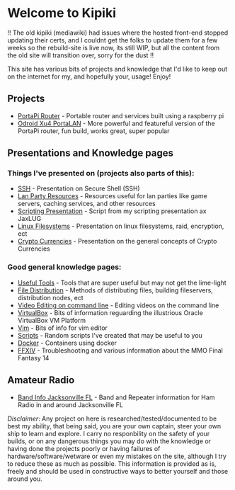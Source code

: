 # Welcome to Kipiki

!! The old kipiki (mediawiki) had issues where the hosted front-end stopped updating their certs, and I couldnt get the folks to update them for a few weeks so the rebuild-site is live now, its still WIP, but all the content from the old site will transition over, sorry for the dust !!

This site has various bits of projects and knowledge that I'd like to keep out on the internet for my, and hopefully your, usage! Enjoy!

## Projects
* [PortaPi Router](/pages/projects/portapirouter.md) - Portable router and services built using a raspberry pi
* [Odroid Xu4 PortaLAN](/pages/projects/xu4portalan.md) - More powerful and featureful version of the PortaPi router, fun build, works great, super popular

## Presentations and Knowledge pages

### Things I've presented on (projects also parts of this):
* [SSH](/pages/kb/ssh.md) - Presentation on Secure Shell (SSH)
* [Lan Party Resources](/pages/kb/lanpartyresources.md) - Resources useful for lan parties like game servers, caching services, and other resources
* [Scripting Presentation](/pages/kb/scriptingpresentation.md) - Script from my scripting presentation ax JaxLUG
* [Linux Filesystems](/pages/kb/linuxfilesystems.md) - Presentation on linux filesystems, raid, encryption, ect
* [Crypto Currencies](/pages/kb/cryptocurrencies.md) - Presentation on the general concepts of Crypto Currencies

### Good general knowledge pages:
* [Useful Tools](/pages/kb/usefultools.md) - Tools that are super useful but may not get the lime-light
* [File Distribution](/pages/kb/filedistribution.md) - Methods of distributing files, building fileservers, distribution nodes, ect
* [Video Editing on command line](/pages/kb/videocommand.md) - Editing videos on the command line
* [VirtualBox](/pages/kb/virtualbox.md) - Bits of information reguarding the illustrious Oracle VirtualBox VM Platform
* [Vim](/pages/kb/vim.md) - Bits of info for vim editor
* [Scripts](/pages/kb/scripts.md) - Random scripts I've created that may be useful to you
* [Docker](/pages/kb/docker.md) - Containers using docker
* [FFXIV](/pages/kb/ffxiv.md) - Troubleshooting and various information about the MMO Final Fantasy 14

## Amateur Radio
* [Band Info Jacksonville FL](/pages/hamradio/bandinfojax.md) - Band and Repeater information for Ham Radio in and around Jacksonville FL

*Disclaimer*: Any project on here is researched/tested/documented to be best my ability, that being said, you are your own captain, steer your own ship to learn and explore.  I carry no responbility on the safety of your builds, or on any dangerous things you may do with the knowledge or having done the projects poorly or having failures of hardware/software/wetware or even my mistakes on the site, although I try to reduce these as much as possible.  This information is provided as is, freely and should be used in constructive ways to better yourself and those around you.
